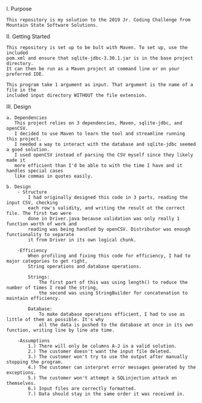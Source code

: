 I. Purpose

    This repository is my solution to the 2019 Jr. Coding Challenge from
    Mountain State Software Solutions.

II. Getting Started

    This repository is set up to be bult with Maven. To set up, use the included
    pom.xml and ensure that sqlite-jdbc-3.30.1.jar is in the base project directory.
    It can then be run as a Maven project at command line or on your preferred IDE.

    This program take 1 argument as input. That argument is the name of a file in the 
    included input directory WITHOUT the file extension.
    
III. Design

    a. Dependencies
       This project relies on 3 dependencies, Maven, sqlite-jdbc, and openCSV.
       I decided to use Maven to learn the tool and streamline running this project.
       I needed a way to interact with the database and sqlite-jdbc seemed a good solution.
       I used openCSV instead of parsing the CSV myself since they likely made it
       more efficient than I'd be able to with the time I have and it handles special cases
       like commas in quotes easily.

    b. Design
        - Structure
            I had originally designed this code in 3 parts, reading the input CSV, checking 
            each row's validity, and writing the result ot the correct file. The first two were
            done in Driver.java because validation was only really 1 function worth of work and 
            reading was being handled by openCSV. Distributor was enough functionality to separate
            it from Driver in its own logical chunk.

        -Efficiency
            When profiling and fixing this code for efficiency, I had to major categories to get right,
            String operations and database operations.
            
            Strings:
                The first part of this was using length() to reduce the number of times I read the string,
                the second was using StringBuilder for concatenation to maintain efficiency.

            Database:
                To make database operations efficient, I had to use as little of them as possible. It's why
                all the data is pushed to the database at once in its own function, writing line by line ate time.

        -Assumptions
            1.) There will only be columns A-J in a valid solution.
            2.) The customer doesn't want the input file deleted.
            3.) The customer won't try to use the output after manually stopping the program.
            4.) The customer can interpret error messages generated by the exceptions.
            5.) The customer won't attempt a SQLinjection attack on themselves.
            6.) Input files are correctly formatted.
            7.) Data should stay in the same order it was received in.